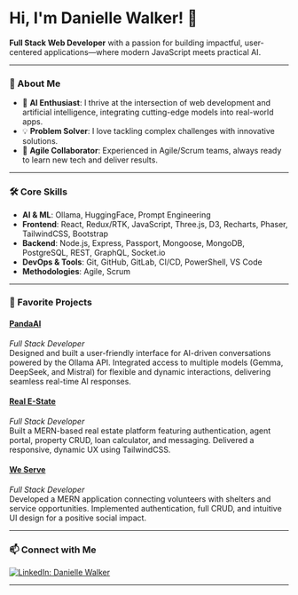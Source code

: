 # Hi, I'm Danielle Walker! 👋

**Full Stack Web Developer** with a passion for building impactful, user-centered applications—where modern JavaScript meets practical AI.

---

### 🚀 About Me

- 🧠 **AI Enthusiast**: I thrive at the intersection of web development and artificial intelligence, integrating cutting-edge models into real-world apps.
- 💡 **Problem Solver**: I love tackling complex challenges with innovative solutions.
- 🤝 **Agile Collaborator**: Experienced in Agile/Scrum teams, always ready to learn new tech and deliver results.

---

### 🛠️ Core Skills

- **AI & ML**: Ollama, HuggingFace, Prompt Engineering
- **Frontend**: React, Redux/RTK, JavaScript, Three.js, D3, Recharts, Phaser, TailwindCSS, Bootstrap
- **Backend**: Node.js, Express, Passport, Mongoose, MongoDB, PostgreSQL, REST, GraphQL, Socket.io
- **DevOps & Tools**: Git, GitHub, GitLab, CI/CD, PowerShell, VS Code
- **Methodologies**: Agile, Scrum

---

### 🌟 Favorite Projects

#### [PandaAI](https://github.com/danidev7777/panda-ai)
*Full Stack Developer*  
Designed and built a user-friendly interface for AI-driven conversations powered by the Ollama API. Integrated access to multiple models (Gemma, DeepSeek, and Mistral) for flexible and dynamic interactions, delivering seamless real-time AI responses.

#### [Real E-State](https://github.com/danidev7777/realestate)
*Full Stack Developer*  
Built a MERN-based real estate platform featuring authentication, agent portal, property CRUD, loan calculator, and messaging. Delivered a responsive, dynamic UX using TailwindCSS.

#### [We Serve](#)
*Full Stack Developer*  
Developed a MERN application connecting volunteers with shelters and service opportunities. Implemented authentication, full CRUD, and intuitive UI design for a positive social impact.

---

### 📫 Connect with Me

[![LinkedIn: Danielle Walker](https://img.shields.io/badge/-Danielle%20Walker-blue?style=flat-square&logo=Linkedin&logoColor=white&link=https://www.linkedin.com/in/danielle-walker-b0987a37a/)](https://www.linkedin.com/in/danielle-walker-b0987a37a/)

---

<!--
**Fun fact or quote:**  
_“Innovation is seeing what everybody has seen and thinking what nobody has thought.” — Dr. Albert Szent-Györgyi_
-->

<!--
**danidev7777/danidev7777** is a ✨ special ✨ repository because its `README.md` (this file) appears on your GitHub profile!
-->
